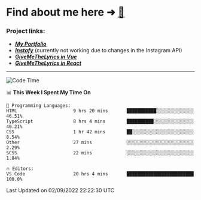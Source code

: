 # Find about me here ➜ [🧑](https://pauabella.dev)

### Project links:
- ***[My Portfolio](https://pauabella.dev)***
- ***[Instafy](https://instafy.me)*** (currently not working due to changes in the Instagram API)
- ***[GiveMeTheLyrics in Vue](https://lyrics.pauabella.dev)***
- ***[GiveMeTheLyrics in React](https://pauabella.dev/GiveMeTheLyrics)***

---
<!--START_SECTION:waka-->
![Code Time](http://img.shields.io/badge/Code%20Time-1%2C398%20hrs%2039%20mins-blue)

📊 **This Week I Spent My Time On** 

```text
💬 Programming Languages: 
HTML                     9 hrs 20 mins       ███████████░░░░░░░░░░░░░░   46.51% 
TypeScript               8 hrs 4 mins        ██████████░░░░░░░░░░░░░░░   40.21% 
CSS                      1 hr 42 mins        ██░░░░░░░░░░░░░░░░░░░░░░░   8.54% 
Other                    27 mins             ░░░░░░░░░░░░░░░░░░░░░░░░░   2.29% 
SCSS                     22 mins             ░░░░░░░░░░░░░░░░░░░░░░░░░   1.84%

🔥 Editors: 
VS Code                  20 hrs 4 mins       █████████████████████████   100.0%

```


 Last Updated on 02/09/2022 22:22:30 UTC
<!--END_SECTION:waka-->
